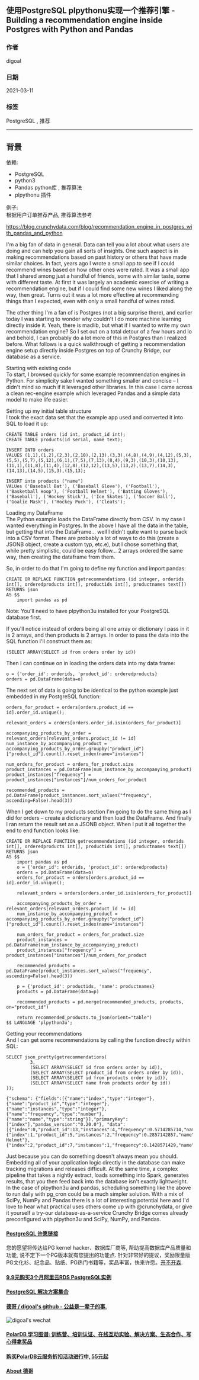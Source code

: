 ## 使用PostgreSQL plpythonu实现一个推荐引擎 - Building a recommendation engine inside Postgres with Python and Pandas   
    
### 作者    
digoal    
    
### 日期    
2021-03-11     
    
### 标签    
PostgreSQL , 推荐   
    
----    
    
## 背景    
依赖:  
  
- PostgreSQL  
- python3  
- Pandas python库 , 推荐算法  
- plpythonu 插件  
  
例子:  
根据用户订单推荐产品, 推荐算法参考  
  
https://blog.crunchydata.com/blog/recommendation_engine_in_postgres_with_pandas_and_python  
  
I'm a big fan of data in general. Data can tell you a lot about what users are doing and can help you gain all sorts of insights. One such aspect is in making recommendations based on past history or others that have made similar choices. In fact, years ago I wrote a small app to see if I could recommend wines based on how other ones were rated. It was a small app that I shared among just a handful of friends, some with similar taste, some with different taste. At first it was largely an academic exercise of writing a recommendation engine, but if I could find some new wines I liked along the way, then great. Turns out it was a lot more effective at recommending things than I expected, even with only a small handful of wines rated.  
  
The other thing I'm a fan of is Postgres (not a big surprise there), and earlier today I was starting to wonder why couldn't I do more machine learning directly inside it. Yeah, there is madlib, but what if I wanted to write my own recommendation engine? So I set out on a total detour of a few hours and lo and behold, I can probably do a lot more of this in Postgres than I realized before. What follows is a quick walkthrough of getting a recommendation engine setup directly inside Postgres on top of Crunchy Bridge, our database as a service.  
  
Starting with existing code  
To start, I browsed quickly for some example recommendation engines in Python. For simplicity sake I wanted something smaller and concise – I didn't mind so much if it leveraged other libraries. In this case I came across a clean rec-engine example which leveraged Pandas and a simple data model to make life easier.  
  
Setting up my initial table structure  
I took the exact data set that the example app used and converted it into SQL to load it up:  
  
```  
CREATE TABLE orders (id int, product_id int);  
CREATE TABLE products(id serial, name text);  
  
INSERT INTO orders   
VALUES (1,1),(1,2),(2,3),(2,10),(2,13),(3,3),(4,8),(4,9),(4,12),(5,3),(5,5),(5,7),(5,12),(6,1),(7,5),(7,13),(8,4),(9,3),(10,3),(10,13),(11,1),(11,8),(11,4),(12,8),(12,12),(13,5),(13,2),(13,7),(14,3),(14,13),(14,5),(15,3),(15,13);  
  
INSERT into products ("name")   
VALUes ('Baseball Bat'), ('Baseball Glove'), ('Football'), ('Basketball Hoop'), ('Football Helmet'), ('Batting Gloves'), ('Baseball'), ('Hockey Stick'), ('Ice Skates'), ('Soccer Ball'), ('Goalie Mask'), ('Hockey Puck'), ('Cleats');  
```  
  
Loading my DataFrame  
The Python example loads the DataFrame directly from CSV. In my case I wanted everything in Postgres. In the above I have all the data in the table, but getting that into the DataFrame... well I didn't quite want to parse back into a CSV format. There are probably a lot of ways to do this (create a JSONB object, create a custom typ, etc.e), but I chose something that, while pretty simplistic, could be easy follow... 2 arrays ordered the same way, then creating the dataframe from them.  
  
So, in order to do that I'm going to define my function and import pandas:  
  
```  
CREATE OR REPLACE FUNCTION getrecommendations (id integer, orderids int[], orderedproducts int[], productids int[], productnames text[])  
RETURNS json  
AS $$  
    import pandas as pd  
```  
  
Note: You'll need to have plpython3u installed for your PostgreSQL database first.  
  
If you'll notice instead of orders being all one array or dictionary I pass in it is 2 arrays, and then products is 2 arrays. In order to pass the data into the SQL function I'll construct them as:  
  
```  
(SELECT ARRAY(SELECT id from orders order by id))  
```  
  
Then I can continue on in loading the orders data into my data frame:  
  
```  
o = {'order_id': orderids, 'product_id': orderedproducts}  
orders = pd.DataFrame(data=o)  
```  
  
The next set of data is going to be identical to the python example just embedded in my PostgreSQL function:  
  
```  
orders_for_product = orders[orders.product_id == id].order_id.unique();  
  
relevant_orders = orders[orders.order_id.isin(orders_for_product)]  
  
accompanying_products_by_order = relevant_orders[relevant_orders.product_id != id]  
num_instance_by_accompanying_product = accompanying_products_by_order.groupby("product_id")["product_id"].count().reset_index(name="instances")  
  
num_orders_for_product = orders_for_product.size  
product_instances = pd.DataFrame(num_instance_by_accompanying_product)  
product_instances["frequency"] = product_instances["instances"]/num_orders_for_product  
  
recommended_products = pd.DataFrame(product_instances.sort_values("frequency", ascending=False).head(3))  
```  
  
When I get down to my products section I'm going to do the same thing as I did for orders – create a dictionary and then load the DataFrame. And finally I ran return the result set as a JSONB object. When I put it all together the end to end function looks like:  
  
```  
CREATE OR REPLACE FUNCTION getrecommendations (id integer, orderids int[], orderedproducts int[], productids int[], productnames text[])  
RETURNS json  
AS $$  
    import pandas as pd  
    o = {'order_id': orderids, 'product_id': orderedproducts}  
    orders = pd.DataFrame(data=o)      
    orders_for_product = orders[orders.product_id == id].order_id.unique();  
  
    relevant_orders = orders[orders.order_id.isin(orders_for_product)]  
  
    accompanying_products_by_order = relevant_orders[relevant_orders.product_id != id]  
    num_instance_by_accompanying_product = accompanying_products_by_order.groupby("product_id")["product_id"].count().reset_index(name="instances")  
  
    num_orders_for_product = orders_for_product.size  
    product_instances = pd.DataFrame(num_instance_by_accompanying_product)  
    product_instances["frequency"] = product_instances["instances"]/num_orders_for_product  
  
    recommended_products = pd.DataFrame(product_instances.sort_values("frequency", ascending=False).head(3))  
  
    p = {'product_id': productids, 'name': productnames}  
    products = pd.DataFrame(data=p)  
  
    recommended_products = pd.merge(recommended_products, products, on="product_id")  
  
    return recommended_products.to_json(orient="table")  
$$ LANGUAGE 'plpython3u';  
```  
  
Getting your recommendations  
And I can get some recommendations by calling the function directly within SQL:  
  
```  
SELECT json_pretty(getrecommendations(  
         3,   
         (SELECT ARRAY(SELECT id from orders order by id)),   
         (SELECT ARRAY(SELECT product_id from orders order by id)),   
         (SELECT ARRAY(SELECT id from products order by id)),   
         (SELECT ARRAY(SELECT name from products order by id))  
));  
  
{"schema": {"fields":[{"name":"index","type":"integer"},{"name":"product_id","type":"integer"},{"name":"instances","type":"integer"},{"name":"frequency","type":"number"},{"name":"name","type":"string"}],"primaryKey":["index"],"pandas_version":"0.20.0"}, "data": [{"index":0,"product_id":13,"instances":4,"frequency":0.5714285714,"name":"Cleats"},{"index":1,"product_id":5,"instances":2,"frequency":0.2857142857,"name":"Football Helmet"},{"index":2,"product_id":7,"instances":1,"frequency":0.1428571429,"name":"Baseball"}]}  
```  
  
Just because you can do something doesn't always mean you should. Embedding all of your application logic directly in the database can make tracking migrations and releases difficult. At the same time, a complex pipeline that takes a nightly extract, loads something into Spark, generates results, that you then feed back into the database isn't exactly lightweight. In the case of plpython3u and pandas, scheduling something like the above to run daily with pg_cron could be a much simpler solution. With a mix of SciPy, NumPy and Pandas there is a lot of interesting potential here and I'd love to hear what practical uses others come up with @crunchydata, or give it yourself a try-our database-as-a-service Crunchy Bridge comes already preconfigured with plpython3u and SciPy, NumPy, and Pandas.   
  
  
#### [PostgreSQL 许愿链接](https://github.com/digoal/blog/issues/76 "269ac3d1c492e938c0191101c7238216")
您的愿望将传达给PG kernel hacker、数据库厂商等, 帮助提高数据库产品质量和功能, 说不定下一个PG版本就有您提出的功能点. 针对非常好的提议，奖励限量版PG文化衫、纪念品、贴纸、PG热门书籍等，奖品丰富，快来许愿。[开不开森](https://github.com/digoal/blog/issues/76 "269ac3d1c492e938c0191101c7238216").  
  
  
#### [9.9元购买3个月阿里云RDS PostgreSQL实例](https://www.aliyun.com/database/postgresqlactivity "57258f76c37864c6e6d23383d05714ea")
  
  
#### [PostgreSQL 解决方案集合](https://yq.aliyun.com/topic/118 "40cff096e9ed7122c512b35d8561d9c8")
  
  
#### [德哥 / digoal's github - 公益是一辈子的事.](https://github.com/digoal/blog/blob/master/README.md "22709685feb7cab07d30f30387f0a9ae")
  
  
![digoal's wechat](../pic/digoal_weixin.jpg "f7ad92eeba24523fd47a6e1a0e691b59")
  
  
#### [PolarDB 学习图谱: 训练营、培训认证、在线互动实验、解决方案、生态合作、写心得拿奖品](https://www.aliyun.com/database/openpolardb/activity "8642f60e04ed0c814bf9cb9677976bd4")
  
  
#### [购买PolarDB云服务折扣活动进行中, 55元起](https://www.aliyun.com/activity/new/polardb-yunparter?userCode=bsb3t4al "e0495c413bedacabb75ff1e880be465a")
  
  
#### [About 德哥](https://github.com/digoal/blog/blob/master/me/readme.md "a37735981e7704886ffd590565582dd0")
  
